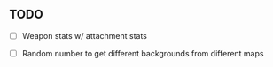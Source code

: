 ## TODO

- [ ] Weapon stats w/ attachment stats

- [ ] Random number to get different backgrounds from different maps